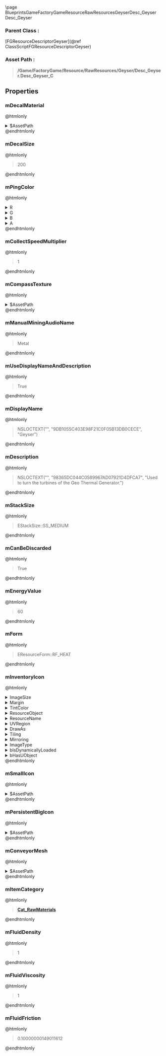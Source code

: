 \page BlueprintsGameFactoryGameResourceRawResourcesGeyserDesc_Geyser Desc_Geyser
### Parent Class :
[FGResourceDescriptorGeyser](@ref ClassScriptFGResourceDescriptorGeyser)
### Asset Path :
<b><blockquote>/Game/FactoryGame/Resource/RawResources/Geyser/Desc_Geyser.Desc_Geyser_C</blockquote></b>
## Properties

### mDecalMaterial
@htmlonly
<details>
 <summary>$AssetPath</summary>
<b><a href="_blueprints_game_factory_game_resource_raw_resources_crude_oil_material_crude_oil__puddle.html"><blockquote>CrudeOil_Puddle</blockquote></a></b>
</details>
@endhtmlonly

### mDecalSize
@htmlonly
<blockquote>200</blockquote>
@endhtmlonly

### mPingColor
@htmlonly
<details>
 <summary>R</summary>
<blockquote>0</blockquote>
</details>
<details>
 <summary>G</summary>
<blockquote>0</blockquote>
</details>
<details>
 <summary>B</summary>
<blockquote>0</blockquote>
</details>
<details>
 <summary>A</summary>
<blockquote>1</blockquote>
</details>
@endhtmlonly

### mCollectSpeedMultiplier
@htmlonly
<blockquote>1</blockquote>
@endhtmlonly

### mCompassTexture
@htmlonly
<details>
 <summary>$AssetPath</summary>
<b><a href="_blueprints_game_factory_game_world_environment_hot_spring_u_i_icon_desc__geyser_64.html"><blockquote>IconDesc_Geyser_64</blockquote></a></b>
</details>
@endhtmlonly

### mManualMiningAudioName
@htmlonly
<blockquote>Metal</blockquote>
@endhtmlonly

### mUseDisplayNameAndDescription
@htmlonly
<blockquote>True</blockquote>
@endhtmlonly

### mDisplayName
@htmlonly
<blockquote>NSLOCTEXT("", "9DB1055C403E98F21C0F05B13DB0CECE", "Geyser")</blockquote>
@endhtmlonly

### mDescription
@htmlonly
<blockquote>NSLOCTEXT("", "98365DC044C0589967AD07921D4DFCA7", "Used to turn the turbines of the Geo Thermal Generator.")</blockquote>
@endhtmlonly

### mStackSize
@htmlonly
<blockquote>EStackSize::SS_MEDIUM</blockquote>
@endhtmlonly

### mCanBeDiscarded
@htmlonly
<blockquote>True</blockquote>
@endhtmlonly

### mEnergyValue
@htmlonly
<blockquote>60</blockquote>
@endhtmlonly

### mForm
@htmlonly
<blockquote>EResourceForm::RF_HEAT</blockquote>
@endhtmlonly

### mInventoryIcon
@htmlonly
<details>
 <summary>ImageSize</summary>
<details>
 <summary>X</summary>
<blockquote>64</blockquote>
</details>
<details>
 <summary>Y</summary>
<blockquote>64</blockquote>
</details>
</details>
<details>
 <summary>Margin</summary>
<details>
 <summary>Left</summary>
<blockquote>0</blockquote>
</details>
<details>
 <summary>Top</summary>
<blockquote>0</blockquote>
</details>
<details>
 <summary>Right</summary>
<blockquote>0</blockquote>
</details>
<details>
 <summary>Bottom</summary>
<blockquote>0</blockquote>
</details>
</details>
<details>
 <summary>TintColor</summary>
<details>
 <summary>SpecifiedColor</summary>
<details>
 <summary>R</summary>
<blockquote>1</blockquote>
</details>
<details>
 <summary>G</summary>
<blockquote>1</blockquote>
</details>
<details>
 <summary>B</summary>
<blockquote>1</blockquote>
</details>
<details>
 <summary>A</summary>
<blockquote>1</blockquote>
</details>
</details>
<details>
 <summary>ColorUseRule</summary>
<blockquote>0</blockquote>
</details>
</details>
<details>
 <summary>ResourceObject</summary>
<details>
 <summary>$Empty</summary>
<blockquote>True</blockquote>
</details>
</details>
<details>
 <summary>ResourceName</summary>
<blockquote>None</blockquote>
</details>
<details>
 <summary>UVRegion</summary>
<details>
 <summary>Min</summary>
<details>
 <summary>X</summary>
<blockquote>0</blockquote>
</details>
<details>
 <summary>Y</summary>
<blockquote>0</blockquote>
</details>
</details>
<details>
 <summary>Max</summary>
<details>
 <summary>X</summary>
<blockquote>0</blockquote>
</details>
<details>
 <summary>Y</summary>
<blockquote>0</blockquote>
</details>
</details>
<details>
 <summary>bIsValid</summary>
<blockquote>0</blockquote>
</details>
</details>
<details>
 <summary>DrawAs</summary>
<blockquote>3</blockquote>
</details>
<details>
 <summary>Tiling</summary>
<blockquote>0</blockquote>
</details>
<details>
 <summary>Mirroring</summary>
<blockquote>0</blockquote>
</details>
<details>
 <summary>ImageType</summary>
<blockquote>0</blockquote>
</details>
<details>
 <summary>bIsDynamicallyLoaded</summary>
<blockquote>False</blockquote>
</details>
<details>
 <summary>bHasUObject</summary>
<blockquote>False</blockquote>
</details>
@endhtmlonly

### mSmallIcon
@htmlonly
<details>
 <summary>$AssetPath</summary>
<b><a href="_blueprints_game_factory_game_world_environment_hot_spring_u_i_icon_desc__geyser_64.html"><blockquote>IconDesc_Geyser_64</blockquote></a></b>
</details>
@endhtmlonly

### mPersistentBigIcon
@htmlonly
<details>
 <summary>$AssetPath</summary>
<b><a href="_blueprints_game_factory_game_world_environment_hot_spring_u_i_icon_desc__geyser_128.html"><blockquote>IconDesc_Geyser_128</blockquote></a></b>
</details>
@endhtmlonly

### mConveyorMesh
@htmlonly
<details>
 <summary>$AssetPath</summary>
<b><a href="_blueprints_game_factory_game_resource_raw_resources_crude_oil_mesh_crude_oil_barrel.html"><blockquote>CrudeOilBarrel</blockquote></a></b>
</details>
@endhtmlonly

### mItemCategory
@htmlonly
<b><a href="_blueprints_game_factory_game_resource_item_categories_cat__raw_materials.html"><blockquote>Cat_RawMaterials</blockquote></a></b>
@endhtmlonly

### mFluidDensity
@htmlonly
<blockquote>1</blockquote>
@endhtmlonly

### mFluidViscosity
@htmlonly
<blockquote>1</blockquote>
@endhtmlonly

### mFluidFriction
@htmlonly
<blockquote>0.10000000149011612</blockquote>
@endhtmlonly

